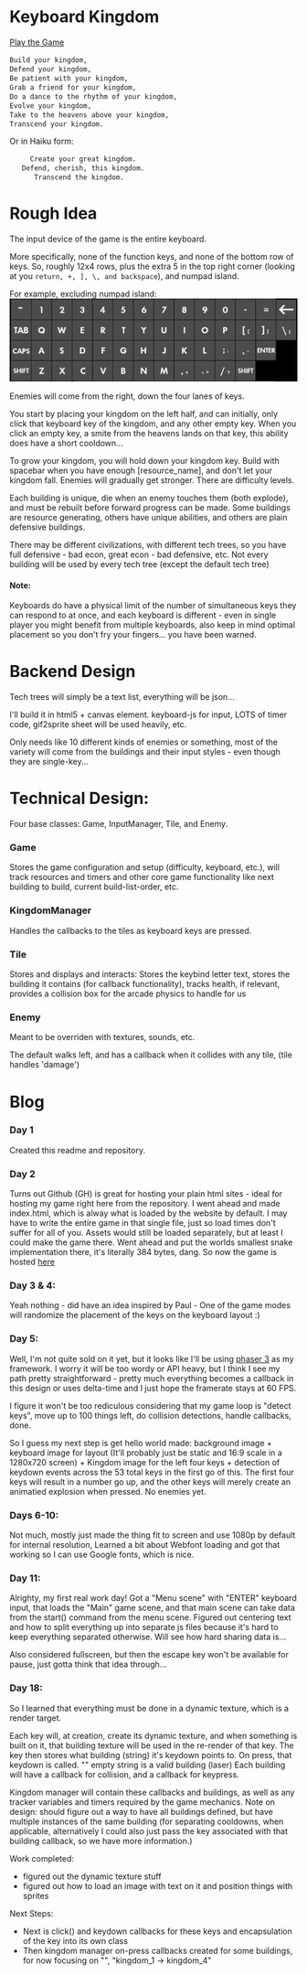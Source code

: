 # Keyboard Kingdom

[Play the Game](https://exevirus.github.io/Keyboard-Kingdom)

```
Build your kingdom,
Defend your kingdom,
Be patient with your kingdom,
Grab a friend for your kingdom,
Do a dance to the rhythm of your kingdom, 
Evolve your kingdom,
Take to the heavens above your kingdom, 
Transcend your kingdom.
```

Or in Haiku form:

```
     Create your great kingdom.
   Defend, cherish, this kingdom.
      Transcend the kingdom.
```

# Rough Idea

The input device of the game is the entire keyboard.

More specifically, none of the function keys, and none of the bottom row of keys. So, roughly 12x4 rows, plus the extra 5 in the top right corner (looking at you `return, +, ], \, and backspace`), and numpad island.

For example, excluding numpad island:
![alt text](keyboard.png)

Enemies will come from the right, down the four lanes of keys.

You start by placing your kingdom on the left half, and can initially, only
click that keyboard key of the kingdom, and any other empty key.
When you click an empty key, a smite from the heavens lands on that key, this ability does have a short cooldown...

To grow your kingdom, you will hold down your kingdom key. Build with spacebar when you have enough [resource_name], and don't let your kingdom fall. Enemies will gradually get stronger. There are difficulty levels.

Each building is unique, die when an enemy touches them (both explode), and must be rebuilt before forward progress can be made. Some buildings are resource generating, others have unique abilities, and others are plain defensive buildings. 

There may be different civilizations, with different tech trees, so you have full defensive - bad econ, great econ - bad defensive, etc. Not every building will be used by every tech tree (except the default tech tree)

#### Note: 

Keyboards do have a physical limit of the number of simultaneous keys they can respond to at once, and each keyboard is different - even in single player you might benefit from multiple keyboards, also keep in mind optimal placement so you don't fry your fingers... you have been warned.

# Backend Design

Tech trees will simply be a text list, everything will be json...

I'll build it in html5 + canvas element. keyboard-js for input, LOTS of timer code, gif2sprite sheet will be used heavily, etc. 

Only needs like 10 different kinds of enemies or something, most of the variety will come from the buildings and their input styles - even though they are single-key...

# Technical Design:

Four base classes: Game, InputManager, Tile, and Enemy.

### Game

Stores the game configuration and setup (difficulty, keyboard, etc.), will track resources and timers and other core game functionality like next building to build, current build-list-order, etc.

### KingdomManager

Handles the callbacks to the tiles as keyboard keys are pressed.

### Tile

Stores and displays and interacts: Stores the keybind letter text, stores the building it contains (for callback functionality), tracks health, if relevant, provides a collision box for the arcade physics to handle for us

### Enemy

Meant to be overriden with textures, sounds, etc.

The default walks left, and has a callback when it collides with any tile, (tile handles 'damage')


# Blog

### Day 1

Created this readme and repository.

### Day 2

Turns out Github (GH) is great for hosting your plain html sites - ideal for hosting my game right here from the repository. I went ahead and made index.html, which is alway what is loaded by the website by default. I may have to write the entire game in that single file, just so load times don't suffer for all of you. Assets would still be loaded separately, but at least I could make the game there. Went ahead and put the worlds smallest snake implementation there, it's literally 384 bytes, dang. So now the game is hosted [here](https://exevirus.github.io/Keyboard-Kingdom)

### Day 3 & 4: 

Yeah nothing - did have an idea inspired by Paul - One of the game modes will randomize the placement of the keys on the keyboard layout :)

### Day 5:

Well, I'm not quite sold on it yet, but it looks like I'll be using [phaser 3](https://phaser.io/phaser3) as my framework. I worry it will be too wordy or API heavy, but I think I see my path pretty straightforward - pretty much everything becomes a callback in this design or uses delta-time and I just hope the framerate stays at 60 FPS.

I figure it won't be too rediculous considering that my game loop is "detect keys", move up to 100 things left, do collision detections, handle callbacks, done. 

So I guess my next step is get hello world made: background image + keyboard image for layout (It'll probably just be static and 16:9 scale in a 1280x720 screen) + Kingdom image for the left four keys + detection of keydown events across the 53 total keys in the first go of this. The first four keys will result in a number go up, and the other keys will merely create an animatied explosion when pressed. No enemies yet. 

### Days 6-10:

Not much, mostly just made the thing fit to screen and use 1080p by default for internal resolution, Learned a bit about Webfont loading and got that working so I can use Google fonts, which is nice.

### Day 11:

Alrighty, my first real work day! Got a "Menu scene" with "ENTER" keyboard input, that loads the "Main" game scene, and that main scene can take data from the start() command from the menu scene. Figured out centering text and how to split everything up into separate js files because it's hard to keep everything separated otherwise. Will see how hard sharing data is...

Also considered fullscreen, but then the escape key won't be available for pause, just gotta think that idea through...

### Day 18:

So I learned that everything must be done in a dynamic texture, which is a render target. 

Each key will, at creation, create its dynamic texture, and when something is built on it, that building texture will be used in the re-render of that key. The key then stores what building (string) it's keydown points to. On press, that keydown is called. "" empty string is a valid building (laser) Each building will have a callback for collision, and a callback for keypress. 

Kingdom manager will contain these callbacks and buildings, as well as any tracker variables and timers required by the game mechanics.
Note on design: should figure out a way to have all buildings defined, but have multiple instances of the same building (for separating cooldowns, when applicable, alternatively I could also just pass the key associated with that building callback, so we have more information.)

Work completed: 
- figured out the dynamic texture stuff
- figured out how to load an image with text on it and position things with sprites

Next Steps:
- Next is click() and keydown callbacks for these keys and encapsulation of the key into its own class
- Then kingdom manager on-press callbacks created for some buildings, for now focusing on "", "kingdom_1 -> kingdom_4"





